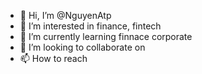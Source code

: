 - 👋 Hi, I’m @NguyenAtp
- 👀 I’m interested in finance, fintech
- 🌱 I’m currently learning finnace corporate
- 💞️ I’m looking to collaborate on 
- 📫 How to reach 

<!---
NguyenAtp/NguyenAtp is a ✨ special ✨ repository because its `README.md` (this file) appears on your GitHub profile.
You can click the Preview link to take a look at your changes.
--->

